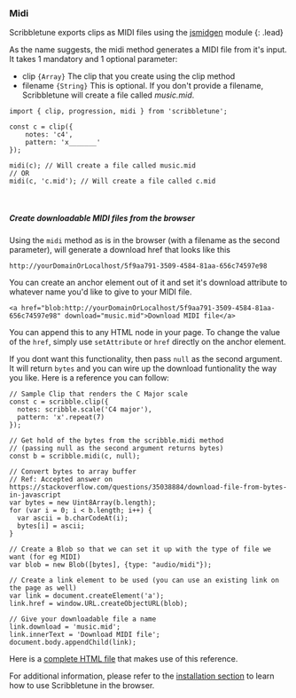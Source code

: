 ### Midi
Scribbletune exports clips as MIDI files using the [jsmidgen](https://github.com/dingram/jsmidgen) module
{: .lead}

As the name suggests, the midi method generates a MIDI file from it's input. It takes 1 mandatory and 1 optional parameter:

- clip `{Array}` The clip that you create using the clip method
- filename `{String}` This is optional. If you don't provide a filename, Scribbletune will create a file called _music.mid_.

```
import { clip, progression, midi } from 'scribbletune';

const c = clip({
	notes: 'c4',
	pattern: 'x_______'
});

midi(c); // Will create a file called music.mid
// OR
midi(c, 'c.mid'); // Will create a file called c.mid
```
<br>

##### Create downloadable MIDI files from the browser

Using the `midi` method as is in the browser (with a filename as the second parameter), will generate a download href that looks like this

```
http://yourDomainOrLocalhost/5f9aa791-3509-4584-81aa-656c74597e98
```

You can create an anchor element out of it and set it's download attribute to whatever name you'd like to give to your MIDI file.

```
<a href="blob:http://yourDomainOrLocalhost/5f9aa791-3509-4584-81aa-656c74597e98" download="music.mid">Download MIDI file</a>
```

You can append this to any HTML node in your page. To change the value of the `href`, simply use `setAttribute` or `href` directly on the anchor element.

If you dont want this functionality, then pass `null` as the second argument. It will return `bytes` and you can wire up the download funtionality the way you like. Here is a reference you can follow:

```
// Sample Clip that renders the C Major scale
const c = scribble.clip({
  notes: scribble.scale('C4 major'),
  pattern: 'x'.repeat(7)
});

// Get hold of the bytes from the scribble.midi method
// (passing null as the second argument returns bytes)
const b = scribble.midi(c, null);

// Convert bytes to array buffer
// Ref: Accepted answer on https://stackoverflow.com/questions/35038884/download-file-from-bytes-in-javascript
var bytes = new Uint8Array(b.length);
for (var i = 0; i < b.length; i++) {
  var ascii = b.charCodeAt(i);
  bytes[i] = ascii;
}

// Create a Blob so that we can set it up with the type of file we want (for eg MIDI)
var blob = new Blob([bytes], {type: "audio/midi"});

// Create a link element to be used (you can use an existing link on the page as well)
var link = document.createElement('a');
link.href = window.URL.createObjectURL(blob);

// Give your downloadable file a name
link.download = 'music.mid';
link.innerText = 'Download MIDI file';
document.body.appendChild(link);
```

Here is a [complete HTML file](https://github.com/scribbletune/scribbletune/blob/master/dist/download.html) that makes use of this reference.

For additional information, please refer to the [installation section](/documentation/installation) to learn how to use Scribbletune in the browser.
